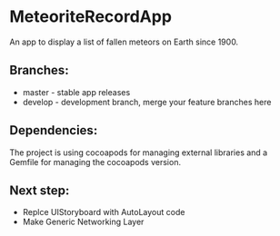 # MeteoriteRecordApp
An app to display a list of fallen meteors on Earth since 1900.


## Branches:

* master - stable app releases
* develop - development branch, merge your feature branches here

## Dependencies:

The project is using cocoapods for managing external libraries and a Gemfile for managing the cocoapods version.

## Next step:

*  Replce UIStoryboard with AutoLayout code
*  Make Generic Networking Layer

